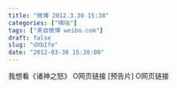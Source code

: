 ```yaml
---
title: "微博 2012.3.30 15:38"
categories: ["嘀咕"]
tags: ["来自微博 weibo.com"]
draft: false
slug: "dXbIfe"
date: "2012-03-30 15:38:00"
---
```


<p>我想看《诸神之怒》 O网页链接  [预告片] O网页链接 ​​​​</p>
